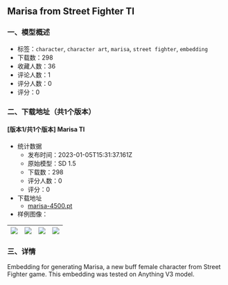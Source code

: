 ## Marisa from Street Fighter TI
### 一、模型概述

- 标签：`character`, `character art`, `marisa`, `street fighter`, `embedding`
- 下载数：298
- 收藏人数：36
- 评论人数：1
- 评分人数：0
- 评分：0

### 二、下载地址（共1个版本）

#### [版本1/共1个版本] Marisa TI

- 统计数据
  - 发布时间：2023-01-05T15:31:37.161Z
  - 原始模型：SD 1.5
  - 下载数：298
  - 评分人数：0
  - 评分：0
- 下载地址
  - [marisa-4500.pt](https://civitai.com/api/download/models/4307)
- 样例图像：

| <img src="https://image.civitai.com/xG1nkqKTMzGDvpLrqFT7WA/214a8a46-be62-4d49-40a7-2dbd0f18b800/width=450/28492.jpeg" /> | <img src="https://image.civitai.com/xG1nkqKTMzGDvpLrqFT7WA/3de46ffe-f3c9-4560-7c51-82dc13baf300/width=450/28504.jpeg" /> | <img src="https://image.civitai.com/xG1nkqKTMzGDvpLrqFT7WA/2fdc5b60-6d84-4e4e-cb1e-14e3b4a8af00/width=450/28503.jpeg" /> | <img src="https://image.civitai.com/xG1nkqKTMzGDvpLrqFT7WA/90f6f9ae-b331-4558-0fb9-cb6d9b08bf00/width=450/28502.jpeg" /> |
| ---- | ---- | ---- | ---- |


### 三、详情
<p>Embedding for generating Marisa, a new buff female character from Street Fighter game. This embedding was tested on Anything V3 model.</p>